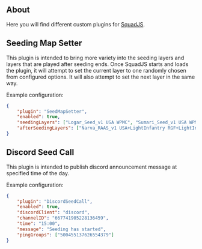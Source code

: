 ## About
Here you will find different custom plugins for [SquadJS](https://github.com/Team-Silver-Sphere/SquadJS).

## Seeding Map Setter
This plugin is intended to bring more variety into the seeding layers and layers that are played after seeding ends. Once SquadJS starts and loads the plugin, it will attempt to set the current layer to one randomly chosen from configured options. It will also attempt to set the next layer in the same way.

Example configuration:
```json
{
    "plugin": "SeedMapSetter",
    "enabled": true,
    "seedingLayers": ["Logar_Seed_v1 USA WPMC", "Sumari_Seed_v1 USA WPMC", "Fallujah_Seed_v1 USA WPMC"],
    "afterSeedingLayers": ["Narva_RAAS_v1 USA+LightInfantry RGF+LightInfantry", "Mutaha_RAAS_v1 USA+LightInfantry RGF+LightInfantry", "Harju_RAAS_v2 USA+LightInfantry RGF+LightInfantry"]
}
```

## Discord Seed Call
This plugin is intended to publish discord announcement message at specified time of the day.

Example configuration:
```json
{
    "plugin": "DiscordSeedCall",
    "enabled": true,
    "discordClient": "discord",
    "channelID": "667741905228136459",
    "time": "15:00",
    "message": "Seeding has started",
    "pingGroups": ["500455137626554379"]
}
```